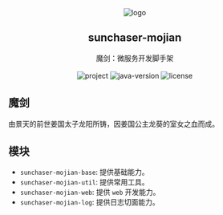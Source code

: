 <div align="center">
    <img src="https://cdn.lilu.org.cn/sunchaser-logo.png" alt="logo" />
    <h2 align="center">sunchaser-mojian</h2>
    <div align="center">
        魔剑：微服务开发脚手架
        <br /><br />
        <img src="https://img.shields.io/circleci/project/github/badges/shields/master?color=%231ab1ad&label=master" alt="project" />
        <img src="https://img.shields.io/badge/JDK-8.0+-0e83c" alt="java-version" />
        <img src="https://img.shields.io/github/license/sunchaser-lilu/sunchaser-rpc?color=FF5531" alt="license" />
    </div>
</div>

## 魔剑

由景天的前世姜国太子龙阳所铸，因姜国公主龙葵的室女之血而成。

## 模块

- `sunchaser-mojian-base`: 提供基础能力。
- `sunchaser-mojian-util`: 提供常用工具。
- `sunchaser-mojian-web`: 提供 `web` 开发能力。
- `sunchaser-mojian-log`: 提供日志切面能力。
